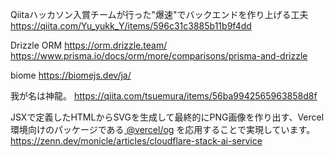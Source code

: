 Qiitaハッカソン入賞チームが行った"爆速"でバックエンドを作り上げる工夫
https://qiita.com/Yu_yukk_Y/items/596c31c3885b11b9f4dd

Drizzle ORM
https://orm.drizzle.team/
https://www.prisma.io/docs/orm/more/comparisons/prisma-and-drizzle

biome
https://biomejs.dev/ja/

我が名は神龍。
https://qiita.com/tsuemura/items/56ba9942565963858d8f

JSXで定義したHTMLからSVGを生成して最終的にPNG画像を作り出す、Vercel環境向けのパッケージである[ @vercel/og](https://vercel.com/docs/functions/og-image-generation) を応用することで実現しています。
https://zenn.dev/monicle/articles/cloudflare-stack-ai-service